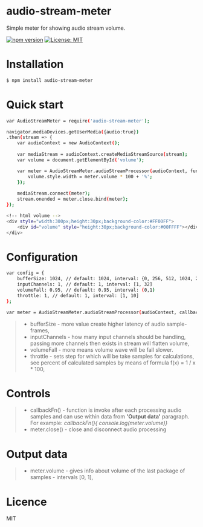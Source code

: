 # audio-stream-meter
Simple meter for showing audio stream volume.

[![npm version](https://badge.fury.io/js/audio-stream-meter.svg)](https://badge.fury.io/js/audio-stream-meter) [![License: MIT](https://img.shields.io/badge/License-MIT-blue.svg)](https://opensource.org/licenses/MIT)

# Installation
```sh
$ npm install audio-stream-meter
```

# Quick start
```sh
var AudioStreamMeter = require('audio-stream-meter');

navigator.mediaDevices.getUserMedia({audio:true})
.then(stream => {
	var audioContext = new AudioContext();
				
    var mediaStream = audioContext.createMediaStreamSource(stream);
    var volume = document.getElementById('volume');

    var meter = AudioStreamMeter.audioStreamProcessor(audioContext, function() {
        volume.style.width = meter.volume * 100 + '%';
    });
      
    mediaStream.connect(meter);
    stream.onended = meter.close.bind(meter);
});

<!-- html volume -->
<div style="width:300px;height:30px;background-color:#FF00FF">
	<div id="volume" style="height:30px;background-color:#00FFFF"></div>
</div>
```
# Configuration
```sh
var config = {
	bufferSize: 1024, // default: 1024, interval: {0, 256, 512, 1024, 2048, 4096, 8192, 16384} 
	inputChannels: 1, // default: 1, interval: [1, 32]
	volumeFall: 0.95, // default: 0.95, interval: (0,1)
	throttle: 1, // default: 1, interval: [1, 10]
};

var meter = AudioStreamMeter.audioStreamProcessor(audioContext, callbackFn(), config);
```
> - bufferSize - more value create higher latency of audio sample-frames,
> - inputChannels - how many input channels should be handling, passing more channels then exists in stream will flatten volume,
> - volumeFall - more means volume wave will be fall slower.
> - throttle - sets step for which will be take samples for calculations, see percent of calculated samples by means of formula f(x) = 1 / x * 100, 

# Controls
> - callbackFn() - function is invoke after each processing audio samples and can use within data from **'Output data'** paragraph. For example: *callbackFn(){ console.log(meter.volume)}*
> - meter.close() - close and disconnect audio processing

# Output data
> - meter.volume - gives info about volume of the last package of samples - intervals [0, 1],

# Licence
MIT